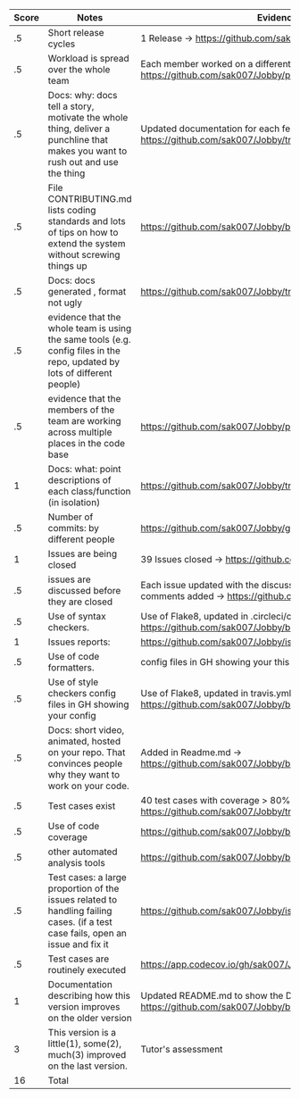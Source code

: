 |Score | Notes | Evidence |
|-----|------|------|
|.5	| Short release cycles| 1 Release	-> https://github.com/sak007/Jobby/releases |
|.5	| Workload is spread over the whole team | Each member worked on a different feature -> https://github.com/sak007/Jobby/pulse |
|.5	| Docs: why: docs tell a story, motivate the whole thing, deliver a punchline that makes you want to rush out and use the thing	| Updated documentation for each feature -> https://github.com/sak007/Jobby/tree/main/docs |
|.5	| File CONTRIBUTING.md lists coding standards and lots of tips on how to extend the system without screwing things up| https://github.com/sak007/Jobby/blob/main/CONTRIBUTING.md |
|.5	| Docs: docs generated , format not ugly|	https://github.com/sak007/Jobby/tree/main/docs |
|.5	| evidence that the whole team is using the same tools (e.g. config files in the repo, updated by lots of different people)	| |
|.5	| evidence that the members of the team are working across multiple places in the code base|	https://github.com/sak007/Jobby/pulse |
|1	| Docs: what: point descriptions of each class/function (in isolation)|	 https://github.com/sak007/Jobby/tree/main/docs |
|.5	| Number of commits: by different people| https://github.com/sak007/Jobby/graphs/commit-activity	|
|1	| Issues are being closed| 39 Issues closed -> https://github.com/sak007/Jobby/issues |
|.5	| issues are discussed before they are closed|	Each issue updated with the discussion before closing and comments added -> https://github.com/sak007/Jobby/issues |
|.5	| Use of syntax checkers.| Use of Flake8, updated in .circleci/config.yml -> https://github.com/sak007/Jobby/blob/main/.circleci/config.yml |
| 1	| Issues reports: |https://github.com/sak007/Jobby/issues |
|.5	| Use of code formatters.| config files in GH showing your this formatter's config| Use of Flake8, updated in travis.yml -> https://github.com/sak007/Jobby/blob/main/.circleci/config.yml |
|.5	| Use of style checkers	config files in GH showing your config| Use of Flake8, updated in travis.yml -> https://github.com/sak007/Jobby/blob/main/.circleci/config.yml |
|.5	| Docs: short video, animated, hosted on your repo. That convinces people why they want to work on your code.|	Added in Readme.md -> https://github.com/sak007/Jobby/blob/main/README.md |
|.5	| Test cases exist | 40 test cases with coverage > 80% for each file -> https://github.com/sak007/Jobby/tree/main/test |
|.5	| Use of code coverage	| https://github.com/sak007/Jobby/blob/main/.circleci/config.yml |
|.5	| other automated analysis tools | https://github.com/sak007/Jobby/blob/main/.circleci/config.yml |
|.5	| Test cases: a large proportion of the issues related to handling failing cases. (if a test case fails, open an issue and fix it| https://github.com/sak007/Jobby/issues |
|.5	| Test cases are routinely executed	| https://app.codecov.io/gh/sak007/Jobby |
|1	| Documentation describing how this version improves on the older version| Updated README.md to show the Delta -> https://github.com/sak007/Jobby/blob/main/README.md	|
|3	| This version is a little(1), some(2), much(3) improved on the last version. | Tutor's assessment |
|16	| Total	| |

